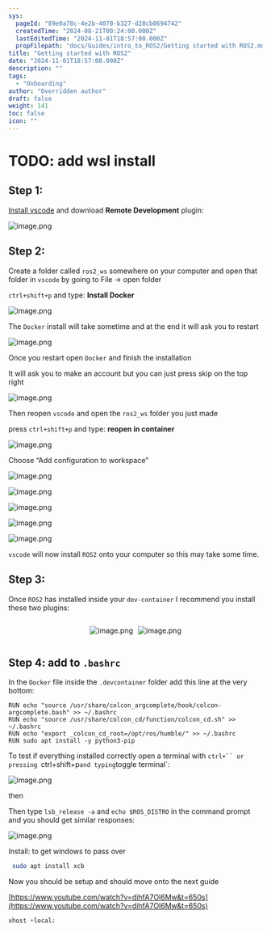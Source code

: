 ```yaml
---
sys:
  pageId: "89e0a78c-4e2b-4070-b327-d28cb0694742"
  createdTime: "2024-08-21T00:24:00.000Z"
  lastEditedTime: "2024-11-01T18:57:00.000Z"
  propFilepath: "docs/Guides/intro_to_ROS2/Getting started with ROS2.md"
title: "Getting started with ROS2"
date: "2024-11-01T18:57:00.000Z"
description: ""
tags:
  - "Onboarding"
author: "Overridden author"
draft: false
weight: 141
toc: false
icon: ""
---
```


# TODO: add wsl install

## Step 1:

[Install vscode](https://code.visualstudio.com/download) and download **Remote Development** plugin:

![image.png](https://prod-files-secure.s3.us-west-2.amazonaws.com/d518164a-d88e-44d1-a4ee-3adb3bd8bce0/efb52993-1881-4a40-b95e-6f020334f022/image.png?X-Amz-Algorithm=AWS4-HMAC-SHA256&X-Amz-Content-Sha256=UNSIGNED-PAYLOAD&X-Amz-Credential=ASIAZI2LB4667T5EU2FM%2F20250409%2Fus-west-2%2Fs3%2Faws4_request&X-Amz-Date=20250409T070907Z&X-Amz-Expires=3600&X-Amz-Security-Token=IQoJb3JpZ2luX2VjEA8aCXVzLXdlc3QtMiJHMEUCIQC%2FM%2BfhUAweoiViJed37%2BnCzhRn%2F%2BXn2ubHdNRufRRlIgIgQ4WRli9uw%2F9e58gCps72jHuXWdZlUjoxkWu00sqEZIUqiAQIiP%2F%2F%2F%2F%2F%2F%2F%2F%2F%2FARAAGgw2Mzc0MjMxODM4MDUiDM821xNwRj0Ukrq%2FEircAyu8S9cW8RDe8Cc9BeV5mMWRtm6aG0TK7JF6R6UucYeSaWcQhips2QMYAfyrr87M9C6QsC1tlsYUdBHVbcAHH2etbEEdtxdCW%2F%2BW1kyXP%2BdZ9WleBWZ94CrCQUTsLpgcaj5PhohUBvm9jdc%2B5kWh4tFxKe65U%2FDYY843lWJbUOWHxobekjunwgX4Msg%2Ftc1Lh%2BMw2LOqTkb1QKS5rd5uCjoGqqavcodactUabWIwjcqFeSgrrbRM%2BdLE9S7NttBgxXeYszIUVs0%2B64r1WVdgSKhqQnOaU1MWlUsTzzTNveXzicZwqFEqvnG5BuHedF0b8laRBXltt7T5qe%2B2Q655ZH55QE2f15p2Mb31UD%2B9zaAsM8j3Tc9PbaP93NpVbdR4lMbheoWWzGxYXUwVfnZmaOlEgm1Q%2BKDQDCb6t%2FfG2dQBwkJJ5uerRhXvct5X1gGqXUj1UqAC5rQk1r3ntRoNMFMh7iJOMnN5IHI8FbcvXVsxZhgiVWN7GmQZVqHfe0egU70XWc%2FN3Ql%2FT9ITtsARS6khA%2BF4nr8sP2cbLg8P4V0j8CAXGgmqwiSapO0JRG4xZdQ3HTZR07fsO5z4xF2pIDYB1nhyE3%2FO71pVyQETKUgu6RJBYR5YrFchLLngMOKy2L8GOqUBplZxG2H5KP6%2B9dfCoM6AJjCA2poxvn4oZUK71Ws1seoBZHfVoW0Vkjic91mKfWR4VUlzOjikHfDtAG8wiyvM8GnQxog5zFLapaEa%2BLZ%2FyjWqpQylGXGLjaXd%2Fp7ZHtV8jDeW1vXSZ%2FvdlB%2F2DQqTkKVCAB43XEcmCwn4Va9EaDYEe5bpN%2FNy0ciNErvYlFTVPeL0vAI44GZifoBmN4e83dChLA0U&X-Amz-Signature=faca403f7fa8190d8cc6c1a40bffacc9bf862d516d4da9775efcbcac6108b9ec&X-Amz-SignedHeaders=host&x-id=GetObject)

## Step 2:

Create a folder called `ros2_ws` somewhere on your computer and open that folder in `vscode` by going to File → open folder 

`ctrl+shift+p` and type: **Install Docker**

![image.png](https://prod-files-secure.s3.us-west-2.amazonaws.com/d518164a-d88e-44d1-a4ee-3adb3bd8bce0/2269dc0e-1cd5-47ff-bceb-c04ad9b2eab0/image.png?X-Amz-Algorithm=AWS4-HMAC-SHA256&X-Amz-Content-Sha256=UNSIGNED-PAYLOAD&X-Amz-Credential=ASIAZI2LB4667T5EU2FM%2F20250409%2Fus-west-2%2Fs3%2Faws4_request&X-Amz-Date=20250409T070907Z&X-Amz-Expires=3600&X-Amz-Security-Token=IQoJb3JpZ2luX2VjEA8aCXVzLXdlc3QtMiJHMEUCIQC%2FM%2BfhUAweoiViJed37%2BnCzhRn%2F%2BXn2ubHdNRufRRlIgIgQ4WRli9uw%2F9e58gCps72jHuXWdZlUjoxkWu00sqEZIUqiAQIiP%2F%2F%2F%2F%2F%2F%2F%2F%2F%2FARAAGgw2Mzc0MjMxODM4MDUiDM821xNwRj0Ukrq%2FEircAyu8S9cW8RDe8Cc9BeV5mMWRtm6aG0TK7JF6R6UucYeSaWcQhips2QMYAfyrr87M9C6QsC1tlsYUdBHVbcAHH2etbEEdtxdCW%2F%2BW1kyXP%2BdZ9WleBWZ94CrCQUTsLpgcaj5PhohUBvm9jdc%2B5kWh4tFxKe65U%2FDYY843lWJbUOWHxobekjunwgX4Msg%2Ftc1Lh%2BMw2LOqTkb1QKS5rd5uCjoGqqavcodactUabWIwjcqFeSgrrbRM%2BdLE9S7NttBgxXeYszIUVs0%2B64r1WVdgSKhqQnOaU1MWlUsTzzTNveXzicZwqFEqvnG5BuHedF0b8laRBXltt7T5qe%2B2Q655ZH55QE2f15p2Mb31UD%2B9zaAsM8j3Tc9PbaP93NpVbdR4lMbheoWWzGxYXUwVfnZmaOlEgm1Q%2BKDQDCb6t%2FfG2dQBwkJJ5uerRhXvct5X1gGqXUj1UqAC5rQk1r3ntRoNMFMh7iJOMnN5IHI8FbcvXVsxZhgiVWN7GmQZVqHfe0egU70XWc%2FN3Ql%2FT9ITtsARS6khA%2BF4nr8sP2cbLg8P4V0j8CAXGgmqwiSapO0JRG4xZdQ3HTZR07fsO5z4xF2pIDYB1nhyE3%2FO71pVyQETKUgu6RJBYR5YrFchLLngMOKy2L8GOqUBplZxG2H5KP6%2B9dfCoM6AJjCA2poxvn4oZUK71Ws1seoBZHfVoW0Vkjic91mKfWR4VUlzOjikHfDtAG8wiyvM8GnQxog5zFLapaEa%2BLZ%2FyjWqpQylGXGLjaXd%2Fp7ZHtV8jDeW1vXSZ%2FvdlB%2F2DQqTkKVCAB43XEcmCwn4Va9EaDYEe5bpN%2FNy0ciNErvYlFTVPeL0vAI44GZifoBmN4e83dChLA0U&X-Amz-Signature=b41efd13b60a7f4a2c49a3496543b713406dff5418e30b962d853141e161878c&X-Amz-SignedHeaders=host&x-id=GetObject)

The `Docker` install will take sometime and at the end it will ask you to restart

![image.png](https://prod-files-secure.s3.us-west-2.amazonaws.com/d518164a-d88e-44d1-a4ee-3adb3bd8bce0/ed233f78-be33-4b1f-b89c-9c346c0e961e/image.png?X-Amz-Algorithm=AWS4-HMAC-SHA256&X-Amz-Content-Sha256=UNSIGNED-PAYLOAD&X-Amz-Credential=ASIAZI2LB4667T5EU2FM%2F20250409%2Fus-west-2%2Fs3%2Faws4_request&X-Amz-Date=20250409T070907Z&X-Amz-Expires=3600&X-Amz-Security-Token=IQoJb3JpZ2luX2VjEA8aCXVzLXdlc3QtMiJHMEUCIQC%2FM%2BfhUAweoiViJed37%2BnCzhRn%2F%2BXn2ubHdNRufRRlIgIgQ4WRli9uw%2F9e58gCps72jHuXWdZlUjoxkWu00sqEZIUqiAQIiP%2F%2F%2F%2F%2F%2F%2F%2F%2F%2FARAAGgw2Mzc0MjMxODM4MDUiDM821xNwRj0Ukrq%2FEircAyu8S9cW8RDe8Cc9BeV5mMWRtm6aG0TK7JF6R6UucYeSaWcQhips2QMYAfyrr87M9C6QsC1tlsYUdBHVbcAHH2etbEEdtxdCW%2F%2BW1kyXP%2BdZ9WleBWZ94CrCQUTsLpgcaj5PhohUBvm9jdc%2B5kWh4tFxKe65U%2FDYY843lWJbUOWHxobekjunwgX4Msg%2Ftc1Lh%2BMw2LOqTkb1QKS5rd5uCjoGqqavcodactUabWIwjcqFeSgrrbRM%2BdLE9S7NttBgxXeYszIUVs0%2B64r1WVdgSKhqQnOaU1MWlUsTzzTNveXzicZwqFEqvnG5BuHedF0b8laRBXltt7T5qe%2B2Q655ZH55QE2f15p2Mb31UD%2B9zaAsM8j3Tc9PbaP93NpVbdR4lMbheoWWzGxYXUwVfnZmaOlEgm1Q%2BKDQDCb6t%2FfG2dQBwkJJ5uerRhXvct5X1gGqXUj1UqAC5rQk1r3ntRoNMFMh7iJOMnN5IHI8FbcvXVsxZhgiVWN7GmQZVqHfe0egU70XWc%2FN3Ql%2FT9ITtsARS6khA%2BF4nr8sP2cbLg8P4V0j8CAXGgmqwiSapO0JRG4xZdQ3HTZR07fsO5z4xF2pIDYB1nhyE3%2FO71pVyQETKUgu6RJBYR5YrFchLLngMOKy2L8GOqUBplZxG2H5KP6%2B9dfCoM6AJjCA2poxvn4oZUK71Ws1seoBZHfVoW0Vkjic91mKfWR4VUlzOjikHfDtAG8wiyvM8GnQxog5zFLapaEa%2BLZ%2FyjWqpQylGXGLjaXd%2Fp7ZHtV8jDeW1vXSZ%2FvdlB%2F2DQqTkKVCAB43XEcmCwn4Va9EaDYEe5bpN%2FNy0ciNErvYlFTVPeL0vAI44GZifoBmN4e83dChLA0U&X-Amz-Signature=bf6ba10d854b9c7abdbb971f2646c7337be52718723a9533e12b7c0df57f1817&X-Amz-SignedHeaders=host&x-id=GetObject)

Once you restart open `Docker` and finish the installation

It will ask you to make an account but you can just press skip on the top right

![image.png](https://prod-files-secure.s3.us-west-2.amazonaws.com/d518164a-d88e-44d1-a4ee-3adb3bd8bce0/21010ad9-1659-4fd9-9f59-9932a09b2a3d/image.png?X-Amz-Algorithm=AWS4-HMAC-SHA256&X-Amz-Content-Sha256=UNSIGNED-PAYLOAD&X-Amz-Credential=ASIAZI2LB4667T5EU2FM%2F20250409%2Fus-west-2%2Fs3%2Faws4_request&X-Amz-Date=20250409T070907Z&X-Amz-Expires=3600&X-Amz-Security-Token=IQoJb3JpZ2luX2VjEA8aCXVzLXdlc3QtMiJHMEUCIQC%2FM%2BfhUAweoiViJed37%2BnCzhRn%2F%2BXn2ubHdNRufRRlIgIgQ4WRli9uw%2F9e58gCps72jHuXWdZlUjoxkWu00sqEZIUqiAQIiP%2F%2F%2F%2F%2F%2F%2F%2F%2F%2FARAAGgw2Mzc0MjMxODM4MDUiDM821xNwRj0Ukrq%2FEircAyu8S9cW8RDe8Cc9BeV5mMWRtm6aG0TK7JF6R6UucYeSaWcQhips2QMYAfyrr87M9C6QsC1tlsYUdBHVbcAHH2etbEEdtxdCW%2F%2BW1kyXP%2BdZ9WleBWZ94CrCQUTsLpgcaj5PhohUBvm9jdc%2B5kWh4tFxKe65U%2FDYY843lWJbUOWHxobekjunwgX4Msg%2Ftc1Lh%2BMw2LOqTkb1QKS5rd5uCjoGqqavcodactUabWIwjcqFeSgrrbRM%2BdLE9S7NttBgxXeYszIUVs0%2B64r1WVdgSKhqQnOaU1MWlUsTzzTNveXzicZwqFEqvnG5BuHedF0b8laRBXltt7T5qe%2B2Q655ZH55QE2f15p2Mb31UD%2B9zaAsM8j3Tc9PbaP93NpVbdR4lMbheoWWzGxYXUwVfnZmaOlEgm1Q%2BKDQDCb6t%2FfG2dQBwkJJ5uerRhXvct5X1gGqXUj1UqAC5rQk1r3ntRoNMFMh7iJOMnN5IHI8FbcvXVsxZhgiVWN7GmQZVqHfe0egU70XWc%2FN3Ql%2FT9ITtsARS6khA%2BF4nr8sP2cbLg8P4V0j8CAXGgmqwiSapO0JRG4xZdQ3HTZR07fsO5z4xF2pIDYB1nhyE3%2FO71pVyQETKUgu6RJBYR5YrFchLLngMOKy2L8GOqUBplZxG2H5KP6%2B9dfCoM6AJjCA2poxvn4oZUK71Ws1seoBZHfVoW0Vkjic91mKfWR4VUlzOjikHfDtAG8wiyvM8GnQxog5zFLapaEa%2BLZ%2FyjWqpQylGXGLjaXd%2Fp7ZHtV8jDeW1vXSZ%2FvdlB%2F2DQqTkKVCAB43XEcmCwn4Va9EaDYEe5bpN%2FNy0ciNErvYlFTVPeL0vAI44GZifoBmN4e83dChLA0U&X-Amz-Signature=61b825b9a33958ab703d41d12b9c850512b6106dee139acd149eb209c552e3af&X-Amz-SignedHeaders=host&x-id=GetObject)

Then reopen `vscode` and open the `ros2_ws` folder you just made

press `ctrl+shift+p` and type: **reopen in container**

![image.png](https://prod-files-secure.s3.us-west-2.amazonaws.com/d518164a-d88e-44d1-a4ee-3adb3bd8bce0/4e93b8c2-41ad-488c-8095-c74205196118/image.png?X-Amz-Algorithm=AWS4-HMAC-SHA256&X-Amz-Content-Sha256=UNSIGNED-PAYLOAD&X-Amz-Credential=ASIAZI2LB4667T5EU2FM%2F20250409%2Fus-west-2%2Fs3%2Faws4_request&X-Amz-Date=20250409T070907Z&X-Amz-Expires=3600&X-Amz-Security-Token=IQoJb3JpZ2luX2VjEA8aCXVzLXdlc3QtMiJHMEUCIQC%2FM%2BfhUAweoiViJed37%2BnCzhRn%2F%2BXn2ubHdNRufRRlIgIgQ4WRli9uw%2F9e58gCps72jHuXWdZlUjoxkWu00sqEZIUqiAQIiP%2F%2F%2F%2F%2F%2F%2F%2F%2F%2FARAAGgw2Mzc0MjMxODM4MDUiDM821xNwRj0Ukrq%2FEircAyu8S9cW8RDe8Cc9BeV5mMWRtm6aG0TK7JF6R6UucYeSaWcQhips2QMYAfyrr87M9C6QsC1tlsYUdBHVbcAHH2etbEEdtxdCW%2F%2BW1kyXP%2BdZ9WleBWZ94CrCQUTsLpgcaj5PhohUBvm9jdc%2B5kWh4tFxKe65U%2FDYY843lWJbUOWHxobekjunwgX4Msg%2Ftc1Lh%2BMw2LOqTkb1QKS5rd5uCjoGqqavcodactUabWIwjcqFeSgrrbRM%2BdLE9S7NttBgxXeYszIUVs0%2B64r1WVdgSKhqQnOaU1MWlUsTzzTNveXzicZwqFEqvnG5BuHedF0b8laRBXltt7T5qe%2B2Q655ZH55QE2f15p2Mb31UD%2B9zaAsM8j3Tc9PbaP93NpVbdR4lMbheoWWzGxYXUwVfnZmaOlEgm1Q%2BKDQDCb6t%2FfG2dQBwkJJ5uerRhXvct5X1gGqXUj1UqAC5rQk1r3ntRoNMFMh7iJOMnN5IHI8FbcvXVsxZhgiVWN7GmQZVqHfe0egU70XWc%2FN3Ql%2FT9ITtsARS6khA%2BF4nr8sP2cbLg8P4V0j8CAXGgmqwiSapO0JRG4xZdQ3HTZR07fsO5z4xF2pIDYB1nhyE3%2FO71pVyQETKUgu6RJBYR5YrFchLLngMOKy2L8GOqUBplZxG2H5KP6%2B9dfCoM6AJjCA2poxvn4oZUK71Ws1seoBZHfVoW0Vkjic91mKfWR4VUlzOjikHfDtAG8wiyvM8GnQxog5zFLapaEa%2BLZ%2FyjWqpQylGXGLjaXd%2Fp7ZHtV8jDeW1vXSZ%2FvdlB%2F2DQqTkKVCAB43XEcmCwn4Va9EaDYEe5bpN%2FNy0ciNErvYlFTVPeL0vAI44GZifoBmN4e83dChLA0U&X-Amz-Signature=e1c73cbbe800b7f24047a3f639195069a6e6a3321c86cc88245252f6deedc735&X-Amz-SignedHeaders=host&x-id=GetObject)

Choose “Add configuration to workspace”

![image.png](https://prod-files-secure.s3.us-west-2.amazonaws.com/d518164a-d88e-44d1-a4ee-3adb3bd8bce0/9560b282-5060-4989-ba37-97e7b2c22476/image.png?X-Amz-Algorithm=AWS4-HMAC-SHA256&X-Amz-Content-Sha256=UNSIGNED-PAYLOAD&X-Amz-Credential=ASIAZI2LB4667T5EU2FM%2F20250409%2Fus-west-2%2Fs3%2Faws4_request&X-Amz-Date=20250409T070907Z&X-Amz-Expires=3600&X-Amz-Security-Token=IQoJb3JpZ2luX2VjEA8aCXVzLXdlc3QtMiJHMEUCIQC%2FM%2BfhUAweoiViJed37%2BnCzhRn%2F%2BXn2ubHdNRufRRlIgIgQ4WRli9uw%2F9e58gCps72jHuXWdZlUjoxkWu00sqEZIUqiAQIiP%2F%2F%2F%2F%2F%2F%2F%2F%2F%2FARAAGgw2Mzc0MjMxODM4MDUiDM821xNwRj0Ukrq%2FEircAyu8S9cW8RDe8Cc9BeV5mMWRtm6aG0TK7JF6R6UucYeSaWcQhips2QMYAfyrr87M9C6QsC1tlsYUdBHVbcAHH2etbEEdtxdCW%2F%2BW1kyXP%2BdZ9WleBWZ94CrCQUTsLpgcaj5PhohUBvm9jdc%2B5kWh4tFxKe65U%2FDYY843lWJbUOWHxobekjunwgX4Msg%2Ftc1Lh%2BMw2LOqTkb1QKS5rd5uCjoGqqavcodactUabWIwjcqFeSgrrbRM%2BdLE9S7NttBgxXeYszIUVs0%2B64r1WVdgSKhqQnOaU1MWlUsTzzTNveXzicZwqFEqvnG5BuHedF0b8laRBXltt7T5qe%2B2Q655ZH55QE2f15p2Mb31UD%2B9zaAsM8j3Tc9PbaP93NpVbdR4lMbheoWWzGxYXUwVfnZmaOlEgm1Q%2BKDQDCb6t%2FfG2dQBwkJJ5uerRhXvct5X1gGqXUj1UqAC5rQk1r3ntRoNMFMh7iJOMnN5IHI8FbcvXVsxZhgiVWN7GmQZVqHfe0egU70XWc%2FN3Ql%2FT9ITtsARS6khA%2BF4nr8sP2cbLg8P4V0j8CAXGgmqwiSapO0JRG4xZdQ3HTZR07fsO5z4xF2pIDYB1nhyE3%2FO71pVyQETKUgu6RJBYR5YrFchLLngMOKy2L8GOqUBplZxG2H5KP6%2B9dfCoM6AJjCA2poxvn4oZUK71Ws1seoBZHfVoW0Vkjic91mKfWR4VUlzOjikHfDtAG8wiyvM8GnQxog5zFLapaEa%2BLZ%2FyjWqpQylGXGLjaXd%2Fp7ZHtV8jDeW1vXSZ%2FvdlB%2F2DQqTkKVCAB43XEcmCwn4Va9EaDYEe5bpN%2FNy0ciNErvYlFTVPeL0vAI44GZifoBmN4e83dChLA0U&X-Amz-Signature=18d9e95687dab742e07f0e195b23633c3098db7e7915578947879d49a3340275&X-Amz-SignedHeaders=host&x-id=GetObject)

![image.png](https://prod-files-secure.s3.us-west-2.amazonaws.com/d518164a-d88e-44d1-a4ee-3adb3bd8bce0/2ee63f81-886b-48e8-a553-dc6e5eac99e4/image.png?X-Amz-Algorithm=AWS4-HMAC-SHA256&X-Amz-Content-Sha256=UNSIGNED-PAYLOAD&X-Amz-Credential=ASIAZI2LB4667T5EU2FM%2F20250409%2Fus-west-2%2Fs3%2Faws4_request&X-Amz-Date=20250409T070907Z&X-Amz-Expires=3600&X-Amz-Security-Token=IQoJb3JpZ2luX2VjEA8aCXVzLXdlc3QtMiJHMEUCIQC%2FM%2BfhUAweoiViJed37%2BnCzhRn%2F%2BXn2ubHdNRufRRlIgIgQ4WRli9uw%2F9e58gCps72jHuXWdZlUjoxkWu00sqEZIUqiAQIiP%2F%2F%2F%2F%2F%2F%2F%2F%2F%2FARAAGgw2Mzc0MjMxODM4MDUiDM821xNwRj0Ukrq%2FEircAyu8S9cW8RDe8Cc9BeV5mMWRtm6aG0TK7JF6R6UucYeSaWcQhips2QMYAfyrr87M9C6QsC1tlsYUdBHVbcAHH2etbEEdtxdCW%2F%2BW1kyXP%2BdZ9WleBWZ94CrCQUTsLpgcaj5PhohUBvm9jdc%2B5kWh4tFxKe65U%2FDYY843lWJbUOWHxobekjunwgX4Msg%2Ftc1Lh%2BMw2LOqTkb1QKS5rd5uCjoGqqavcodactUabWIwjcqFeSgrrbRM%2BdLE9S7NttBgxXeYszIUVs0%2B64r1WVdgSKhqQnOaU1MWlUsTzzTNveXzicZwqFEqvnG5BuHedF0b8laRBXltt7T5qe%2B2Q655ZH55QE2f15p2Mb31UD%2B9zaAsM8j3Tc9PbaP93NpVbdR4lMbheoWWzGxYXUwVfnZmaOlEgm1Q%2BKDQDCb6t%2FfG2dQBwkJJ5uerRhXvct5X1gGqXUj1UqAC5rQk1r3ntRoNMFMh7iJOMnN5IHI8FbcvXVsxZhgiVWN7GmQZVqHfe0egU70XWc%2FN3Ql%2FT9ITtsARS6khA%2BF4nr8sP2cbLg8P4V0j8CAXGgmqwiSapO0JRG4xZdQ3HTZR07fsO5z4xF2pIDYB1nhyE3%2FO71pVyQETKUgu6RJBYR5YrFchLLngMOKy2L8GOqUBplZxG2H5KP6%2B9dfCoM6AJjCA2poxvn4oZUK71Ws1seoBZHfVoW0Vkjic91mKfWR4VUlzOjikHfDtAG8wiyvM8GnQxog5zFLapaEa%2BLZ%2FyjWqpQylGXGLjaXd%2Fp7ZHtV8jDeW1vXSZ%2FvdlB%2F2DQqTkKVCAB43XEcmCwn4Va9EaDYEe5bpN%2FNy0ciNErvYlFTVPeL0vAI44GZifoBmN4e83dChLA0U&X-Amz-Signature=7781a5a82d2c58846d8974a1052130f71a2b3fe6ac1480352ce8621a12fc788d&X-Amz-SignedHeaders=host&x-id=GetObject)

![image.png](https://prod-files-secure.s3.us-west-2.amazonaws.com/d518164a-d88e-44d1-a4ee-3adb3bd8bce0/ae1580b2-b048-407e-aed9-b584224a7a04/image.png?X-Amz-Algorithm=AWS4-HMAC-SHA256&X-Amz-Content-Sha256=UNSIGNED-PAYLOAD&X-Amz-Credential=ASIAZI2LB4667T5EU2FM%2F20250409%2Fus-west-2%2Fs3%2Faws4_request&X-Amz-Date=20250409T070907Z&X-Amz-Expires=3600&X-Amz-Security-Token=IQoJb3JpZ2luX2VjEA8aCXVzLXdlc3QtMiJHMEUCIQC%2FM%2BfhUAweoiViJed37%2BnCzhRn%2F%2BXn2ubHdNRufRRlIgIgQ4WRli9uw%2F9e58gCps72jHuXWdZlUjoxkWu00sqEZIUqiAQIiP%2F%2F%2F%2F%2F%2F%2F%2F%2F%2FARAAGgw2Mzc0MjMxODM4MDUiDM821xNwRj0Ukrq%2FEircAyu8S9cW8RDe8Cc9BeV5mMWRtm6aG0TK7JF6R6UucYeSaWcQhips2QMYAfyrr87M9C6QsC1tlsYUdBHVbcAHH2etbEEdtxdCW%2F%2BW1kyXP%2BdZ9WleBWZ94CrCQUTsLpgcaj5PhohUBvm9jdc%2B5kWh4tFxKe65U%2FDYY843lWJbUOWHxobekjunwgX4Msg%2Ftc1Lh%2BMw2LOqTkb1QKS5rd5uCjoGqqavcodactUabWIwjcqFeSgrrbRM%2BdLE9S7NttBgxXeYszIUVs0%2B64r1WVdgSKhqQnOaU1MWlUsTzzTNveXzicZwqFEqvnG5BuHedF0b8laRBXltt7T5qe%2B2Q655ZH55QE2f15p2Mb31UD%2B9zaAsM8j3Tc9PbaP93NpVbdR4lMbheoWWzGxYXUwVfnZmaOlEgm1Q%2BKDQDCb6t%2FfG2dQBwkJJ5uerRhXvct5X1gGqXUj1UqAC5rQk1r3ntRoNMFMh7iJOMnN5IHI8FbcvXVsxZhgiVWN7GmQZVqHfe0egU70XWc%2FN3Ql%2FT9ITtsARS6khA%2BF4nr8sP2cbLg8P4V0j8CAXGgmqwiSapO0JRG4xZdQ3HTZR07fsO5z4xF2pIDYB1nhyE3%2FO71pVyQETKUgu6RJBYR5YrFchLLngMOKy2L8GOqUBplZxG2H5KP6%2B9dfCoM6AJjCA2poxvn4oZUK71Ws1seoBZHfVoW0Vkjic91mKfWR4VUlzOjikHfDtAG8wiyvM8GnQxog5zFLapaEa%2BLZ%2FyjWqpQylGXGLjaXd%2Fp7ZHtV8jDeW1vXSZ%2FvdlB%2F2DQqTkKVCAB43XEcmCwn4Va9EaDYEe5bpN%2FNy0ciNErvYlFTVPeL0vAI44GZifoBmN4e83dChLA0U&X-Amz-Signature=2a9413e4d228d2fbfb893312298fc7420de79627c58143ca877bc69aa96cad2b&X-Amz-SignedHeaders=host&x-id=GetObject)

![image.png](https://prod-files-secure.s3.us-west-2.amazonaws.com/d518164a-d88e-44d1-a4ee-3adb3bd8bce0/53255b28-f75e-430f-b9e3-c0ac8577e42b/image.png?X-Amz-Algorithm=AWS4-HMAC-SHA256&X-Amz-Content-Sha256=UNSIGNED-PAYLOAD&X-Amz-Credential=ASIAZI2LB4667T5EU2FM%2F20250409%2Fus-west-2%2Fs3%2Faws4_request&X-Amz-Date=20250409T070907Z&X-Amz-Expires=3600&X-Amz-Security-Token=IQoJb3JpZ2luX2VjEA8aCXVzLXdlc3QtMiJHMEUCIQC%2FM%2BfhUAweoiViJed37%2BnCzhRn%2F%2BXn2ubHdNRufRRlIgIgQ4WRli9uw%2F9e58gCps72jHuXWdZlUjoxkWu00sqEZIUqiAQIiP%2F%2F%2F%2F%2F%2F%2F%2F%2F%2FARAAGgw2Mzc0MjMxODM4MDUiDM821xNwRj0Ukrq%2FEircAyu8S9cW8RDe8Cc9BeV5mMWRtm6aG0TK7JF6R6UucYeSaWcQhips2QMYAfyrr87M9C6QsC1tlsYUdBHVbcAHH2etbEEdtxdCW%2F%2BW1kyXP%2BdZ9WleBWZ94CrCQUTsLpgcaj5PhohUBvm9jdc%2B5kWh4tFxKe65U%2FDYY843lWJbUOWHxobekjunwgX4Msg%2Ftc1Lh%2BMw2LOqTkb1QKS5rd5uCjoGqqavcodactUabWIwjcqFeSgrrbRM%2BdLE9S7NttBgxXeYszIUVs0%2B64r1WVdgSKhqQnOaU1MWlUsTzzTNveXzicZwqFEqvnG5BuHedF0b8laRBXltt7T5qe%2B2Q655ZH55QE2f15p2Mb31UD%2B9zaAsM8j3Tc9PbaP93NpVbdR4lMbheoWWzGxYXUwVfnZmaOlEgm1Q%2BKDQDCb6t%2FfG2dQBwkJJ5uerRhXvct5X1gGqXUj1UqAC5rQk1r3ntRoNMFMh7iJOMnN5IHI8FbcvXVsxZhgiVWN7GmQZVqHfe0egU70XWc%2FN3Ql%2FT9ITtsARS6khA%2BF4nr8sP2cbLg8P4V0j8CAXGgmqwiSapO0JRG4xZdQ3HTZR07fsO5z4xF2pIDYB1nhyE3%2FO71pVyQETKUgu6RJBYR5YrFchLLngMOKy2L8GOqUBplZxG2H5KP6%2B9dfCoM6AJjCA2poxvn4oZUK71Ws1seoBZHfVoW0Vkjic91mKfWR4VUlzOjikHfDtAG8wiyvM8GnQxog5zFLapaEa%2BLZ%2FyjWqpQylGXGLjaXd%2Fp7ZHtV8jDeW1vXSZ%2FvdlB%2F2DQqTkKVCAB43XEcmCwn4Va9EaDYEe5bpN%2FNy0ciNErvYlFTVPeL0vAI44GZifoBmN4e83dChLA0U&X-Amz-Signature=a2d3fdb869ebfbe4755e7a91749fa41ab26ed776a08fd918c014eb7e5320194b&X-Amz-SignedHeaders=host&x-id=GetObject)

![image.png](https://prod-files-secure.s3.us-west-2.amazonaws.com/d518164a-d88e-44d1-a4ee-3adb3bd8bce0/7c562767-5af9-4ffb-97d1-327bcdf4ee00/image.png?X-Amz-Algorithm=AWS4-HMAC-SHA256&X-Amz-Content-Sha256=UNSIGNED-PAYLOAD&X-Amz-Credential=ASIAZI2LB4667T5EU2FM%2F20250409%2Fus-west-2%2Fs3%2Faws4_request&X-Amz-Date=20250409T070907Z&X-Amz-Expires=3600&X-Amz-Security-Token=IQoJb3JpZ2luX2VjEA8aCXVzLXdlc3QtMiJHMEUCIQC%2FM%2BfhUAweoiViJed37%2BnCzhRn%2F%2BXn2ubHdNRufRRlIgIgQ4WRli9uw%2F9e58gCps72jHuXWdZlUjoxkWu00sqEZIUqiAQIiP%2F%2F%2F%2F%2F%2F%2F%2F%2F%2FARAAGgw2Mzc0MjMxODM4MDUiDM821xNwRj0Ukrq%2FEircAyu8S9cW8RDe8Cc9BeV5mMWRtm6aG0TK7JF6R6UucYeSaWcQhips2QMYAfyrr87M9C6QsC1tlsYUdBHVbcAHH2etbEEdtxdCW%2F%2BW1kyXP%2BdZ9WleBWZ94CrCQUTsLpgcaj5PhohUBvm9jdc%2B5kWh4tFxKe65U%2FDYY843lWJbUOWHxobekjunwgX4Msg%2Ftc1Lh%2BMw2LOqTkb1QKS5rd5uCjoGqqavcodactUabWIwjcqFeSgrrbRM%2BdLE9S7NttBgxXeYszIUVs0%2B64r1WVdgSKhqQnOaU1MWlUsTzzTNveXzicZwqFEqvnG5BuHedF0b8laRBXltt7T5qe%2B2Q655ZH55QE2f15p2Mb31UD%2B9zaAsM8j3Tc9PbaP93NpVbdR4lMbheoWWzGxYXUwVfnZmaOlEgm1Q%2BKDQDCb6t%2FfG2dQBwkJJ5uerRhXvct5X1gGqXUj1UqAC5rQk1r3ntRoNMFMh7iJOMnN5IHI8FbcvXVsxZhgiVWN7GmQZVqHfe0egU70XWc%2FN3Ql%2FT9ITtsARS6khA%2BF4nr8sP2cbLg8P4V0j8CAXGgmqwiSapO0JRG4xZdQ3HTZR07fsO5z4xF2pIDYB1nhyE3%2FO71pVyQETKUgu6RJBYR5YrFchLLngMOKy2L8GOqUBplZxG2H5KP6%2B9dfCoM6AJjCA2poxvn4oZUK71Ws1seoBZHfVoW0Vkjic91mKfWR4VUlzOjikHfDtAG8wiyvM8GnQxog5zFLapaEa%2BLZ%2FyjWqpQylGXGLjaXd%2Fp7ZHtV8jDeW1vXSZ%2FvdlB%2F2DQqTkKVCAB43XEcmCwn4Va9EaDYEe5bpN%2FNy0ciNErvYlFTVPeL0vAI44GZifoBmN4e83dChLA0U&X-Amz-Signature=274d399a38d7721f9ec663ca5d746b4daf6ff934b11ec4f5010d59ea72abe97d&X-Amz-SignedHeaders=host&x-id=GetObject)

`vscode` will now install `ROS2` onto your computer so this may take some time.

## Step 3:

Once `ROS2` has installed inside your `dev-container` I recommend you install these two plugins:

<div style="display: flex;flex-direction: row; column-gap:10px; max-width: 630px;justify-content: center;">
<div>

![image.png](https://prod-files-secure.s3.us-west-2.amazonaws.com/d518164a-d88e-44d1-a4ee-3adb3bd8bce0/3fc3d550-5a54-4ba1-ba6b-faa01cdb7369/image.png?X-Amz-Algorithm=AWS4-HMAC-SHA256&X-Amz-Content-Sha256=UNSIGNED-PAYLOAD&X-Amz-Credential=ASIAZI2LB4666HJO4YLW%2F20250409%2Fus-west-2%2Fs3%2Faws4_request&X-Amz-Date=20250409T070908Z&X-Amz-Expires=3600&X-Amz-Security-Token=IQoJb3JpZ2luX2VjEA8aCXVzLXdlc3QtMiJIMEYCIQDFm47gdEDJmaIs8cDP9qo%2B3%2BbYQYgSAwG%2FyCV35psvqwIhAKleXYtLu6bY1nH%2BG%2FYz%2B5n%2FT2AzckQAbM5mD%2BsFS8RdKogECIj%2F%2F%2F%2F%2F%2F%2F%2F%2F%2FwEQABoMNjM3NDIzMTgzODA1IgxQ0Acl6uz2W%2FTabIsq3APThNzqsv5aTK0EaWNRMI3mVhAzd7TX5NbhMO9kPRvEwxPryT9HV28LZn%2BEwz1JHo4LOv9Q26%2BCTshFH%2FVW%2Fp2Eg%2FCZkuzgzSWreXcNndilbgQjFOayxzkdDg6mvkvRE3PtVbMK2Mhdz7u3f7dug6zxdjfRf0%2FQWox8fOoU2z97qR%2FGFb6r5Lv6mfJBuWpFkH5mIbD0n8laLl2kIetDfPTVn9NOKl2uaseSyXnSAnB5knee58FHsU6wMUvKSar5CztmtoaQxak4Pc8NwMyuUPyVIQt8s9sJeWtLzqyO0qLzLq272ld%2F285EHvoeidLRiChO4YkcTnn%2FWTeuZ0aB9Gl%2BTxj3dplQlSmRuIycDaz%2FnhDFT3TX0YxDWokhPIl%2Fed%2BuVpvhVPuRgFYzqWdd5Aub4QwjHCI9s5wyidERmBsYipCKZKB5SH8K1mnkpB5Imc6KsB6r9F%2F%2FKRgEhdUaTgVh0cmElWH9Gb%2F6DZOdh2TOG0hYEQhnroE7daFbK3GD1GLnprli6%2B3uQSo7ojqHLa3TcSfjdR0LpCHtJoKNyRHnL%2FwXpLLi843lDShQV2bs%2BRDeYgWOrB3InHhD4K9tuYANGEtWKHhuL7EmU0Hs5eDG0klUNZux4hr%2FRtg9GDDDsti%2FBjqkASyQU4AIzywcqJn%2BeLrsJkRr954tWsm%2BDWXU0VVEA62wQXR2UB50VfOKpC%2FRynTq6kSsQOL9Gt0yATnh25%2B9KOFMOkeV5eR2XRk8j8SoYjsqTY2ZzESV7jqKTS2DVbfkcl26pMxxY2QXtGFoNnEzLvD%2B8SrgiE1saa79%2BNGuhz4wzOKPbLsXpn66gSukVrK26Hv0Wxr13YHl5IAorrpRmelQTPuh&X-Amz-Signature=d3c89e01122a05061070f4789b2e586a26bf1b34891a4f2a3ea31730b5f88cc5&X-Amz-SignedHeaders=host&x-id=GetObject)

</div>
<div>

![image.png](https://prod-files-secure.s3.us-west-2.amazonaws.com/d518164a-d88e-44d1-a4ee-3adb3bd8bce0/d994cc66-13c2-4093-a5a3-f84cf4601a82/image.png?X-Amz-Algorithm=AWS4-HMAC-SHA256&X-Amz-Content-Sha256=UNSIGNED-PAYLOAD&X-Amz-Credential=ASIAZI2LB466TQIDFYGP%2F20250409%2Fus-west-2%2Fs3%2Faws4_request&X-Amz-Date=20250409T070909Z&X-Amz-Expires=3600&X-Amz-Security-Token=IQoJb3JpZ2luX2VjEA8aCXVzLXdlc3QtMiJHMEUCIQCGT0VGFvFvLAmbZ2f6FxuBKUQ%2BP72sQODDDYGfv4oJNgIgFv1qBfd9FTBJJn16Nd%2FYhOP9caTdGEkLwIVx0XQASywqiAQIiP%2F%2F%2F%2F%2F%2F%2F%2F%2F%2FARAAGgw2Mzc0MjMxODM4MDUiDAs%2FEWJGy6SvYDViYyrcA2%2BixpMRaYxtw%2FZH9ZopiKWt28O6Tgdgo8EStlueAHD%2FT5PVfMVY0M0JbuZ7jVXlze8Qz%2FHfXWkqKoDBERgyPL3Rn3EIeYwYBmyTSEz60soXrnzDeuSzgbiiKUEBQiNEpt6lgCdtIPrYnebq2VERz4zcyUTKGuFdTelMFFOoComYMtmsndwV1bDHnbhrwbBudqFE5HLeDqC8GFy76wqSpbbLyt6uuVoTL8A9YAIqE0sF830Q3bTAm20z0YFZFpyduUzgmGALAHJ7gz9IEDou%2FAa5yaJaNTVnx2l3K2gHa8h8HkMB8LOLIOdrf16X9C67jf%2BPSBqiqIT9kEV3TSwidW1xx0P9jZIAlqDVqv7KkceUc09NZ%2F%2BAs9RT1BqO93qfoA6DskiI6vZXVfKXjdkRUMnODG95%2FNxUz5M4XqdBzzfmM%2BW7H0yQ%2F1Muvts0st5d6FgMpbp5xk76e0dWDcEVZKBTpXgJN8QHwWD%2BR1%2FfTxK6ien6ky2Ref4KHcPVi5%2F0rIQVXUn%2BW0Nb4W%2FYg3H3zjw19WKdKVViLQLSVSqF%2BJKtiDDVbryUBsvwT5siTnSfneiiLALZMlFITObiY5EC%2FqYsQjpBcqp%2FFizgae0snYNvX%2FVXAx6rNCYKD8BLMO6y2L8GOqUB3DsEfmHrhHjGWqmjktO0nNYu%2B9KWJdttbyfRlorVA9tBH7e8h3H6Z8i44bGz%2FZ%2BBOJNPWOPUC6WuKxKo5%2F3lmA6UnMwaAywQthTPN%2FJhZV3tyj%2FnFLHwmN5z8ZjIORwzzhGXlNOLlfdw8A30Mv1xQpkiofdaGJLgD%2BjEZZZJH218wDtRZDf%2B6LX4TR7U1dTDLDrdqDAQThyQlk%2FnZSs%2Bkbc%2BhQKW&X-Amz-Signature=0c5fe6203e6843895b9160ded9642ac84dffa1a8c7b824b298f766596ff8d357&X-Amz-SignedHeaders=host&x-id=GetObject)

</div>
</div>

## Step 4: add to `.bashrc`

In the `Docker` file inside the `.devcontainer` folder add this line at the very bottom: 

```docker
RUN echo "source /usr/share/colcon_argcomplete/hook/colcon-argcomplete.bash" >> ~/.bashrc
RUN echo "source /usr/share/colcon_cd/function/colcon_cd.sh" >> ~/.bashrc
RUN echo "export _colcon_cd_root=/opt/ros/humble/" >> ~/.bashrc
RUN sudo apt install -y python3-pip 
```

To test if everything installed correctly open a terminal with `ctrl+`` or pressing `ctrl+shift+p` and typing `toggle terminal`:

![image.png](https://prod-files-secure.s3.us-west-2.amazonaws.com/d518164a-d88e-44d1-a4ee-3adb3bd8bce0/6a4943d8-b04e-4c02-9a58-775f3384d1a5/image.png?X-Amz-Algorithm=AWS4-HMAC-SHA256&X-Amz-Content-Sha256=UNSIGNED-PAYLOAD&X-Amz-Credential=ASIAZI2LB4667T5EU2FM%2F20250409%2Fus-west-2%2Fs3%2Faws4_request&X-Amz-Date=20250409T070907Z&X-Amz-Expires=3600&X-Amz-Security-Token=IQoJb3JpZ2luX2VjEA8aCXVzLXdlc3QtMiJHMEUCIQC%2FM%2BfhUAweoiViJed37%2BnCzhRn%2F%2BXn2ubHdNRufRRlIgIgQ4WRli9uw%2F9e58gCps72jHuXWdZlUjoxkWu00sqEZIUqiAQIiP%2F%2F%2F%2F%2F%2F%2F%2F%2F%2FARAAGgw2Mzc0MjMxODM4MDUiDM821xNwRj0Ukrq%2FEircAyu8S9cW8RDe8Cc9BeV5mMWRtm6aG0TK7JF6R6UucYeSaWcQhips2QMYAfyrr87M9C6QsC1tlsYUdBHVbcAHH2etbEEdtxdCW%2F%2BW1kyXP%2BdZ9WleBWZ94CrCQUTsLpgcaj5PhohUBvm9jdc%2B5kWh4tFxKe65U%2FDYY843lWJbUOWHxobekjunwgX4Msg%2Ftc1Lh%2BMw2LOqTkb1QKS5rd5uCjoGqqavcodactUabWIwjcqFeSgrrbRM%2BdLE9S7NttBgxXeYszIUVs0%2B64r1WVdgSKhqQnOaU1MWlUsTzzTNveXzicZwqFEqvnG5BuHedF0b8laRBXltt7T5qe%2B2Q655ZH55QE2f15p2Mb31UD%2B9zaAsM8j3Tc9PbaP93NpVbdR4lMbheoWWzGxYXUwVfnZmaOlEgm1Q%2BKDQDCb6t%2FfG2dQBwkJJ5uerRhXvct5X1gGqXUj1UqAC5rQk1r3ntRoNMFMh7iJOMnN5IHI8FbcvXVsxZhgiVWN7GmQZVqHfe0egU70XWc%2FN3Ql%2FT9ITtsARS6khA%2BF4nr8sP2cbLg8P4V0j8CAXGgmqwiSapO0JRG4xZdQ3HTZR07fsO5z4xF2pIDYB1nhyE3%2FO71pVyQETKUgu6RJBYR5YrFchLLngMOKy2L8GOqUBplZxG2H5KP6%2B9dfCoM6AJjCA2poxvn4oZUK71Ws1seoBZHfVoW0Vkjic91mKfWR4VUlzOjikHfDtAG8wiyvM8GnQxog5zFLapaEa%2BLZ%2FyjWqpQylGXGLjaXd%2Fp7ZHtV8jDeW1vXSZ%2FvdlB%2F2DQqTkKVCAB43XEcmCwn4Va9EaDYEe5bpN%2FNy0ciNErvYlFTVPeL0vAI44GZifoBmN4e83dChLA0U&X-Amz-Signature=d65d60520852d8314a45ba5dfca17fdcb4f07f14891d167960660b98f9dc179d&X-Amz-SignedHeaders=host&x-id=GetObject)

then 

Then type `lsb_release -a` and `echo $ROS_DISTRO` in the command prompt and you should get similar responses:

![image.png](https://prod-files-secure.s3.us-west-2.amazonaws.com/d518164a-d88e-44d1-a4ee-3adb3bd8bce0/3e635dec-a805-4e85-8b9e-d000e5b71a4e/image.png?X-Amz-Algorithm=AWS4-HMAC-SHA256&X-Amz-Content-Sha256=UNSIGNED-PAYLOAD&X-Amz-Credential=ASIAZI2LB4667T5EU2FM%2F20250409%2Fus-west-2%2Fs3%2Faws4_request&X-Amz-Date=20250409T070907Z&X-Amz-Expires=3600&X-Amz-Security-Token=IQoJb3JpZ2luX2VjEA8aCXVzLXdlc3QtMiJHMEUCIQC%2FM%2BfhUAweoiViJed37%2BnCzhRn%2F%2BXn2ubHdNRufRRlIgIgQ4WRli9uw%2F9e58gCps72jHuXWdZlUjoxkWu00sqEZIUqiAQIiP%2F%2F%2F%2F%2F%2F%2F%2F%2F%2FARAAGgw2Mzc0MjMxODM4MDUiDM821xNwRj0Ukrq%2FEircAyu8S9cW8RDe8Cc9BeV5mMWRtm6aG0TK7JF6R6UucYeSaWcQhips2QMYAfyrr87M9C6QsC1tlsYUdBHVbcAHH2etbEEdtxdCW%2F%2BW1kyXP%2BdZ9WleBWZ94CrCQUTsLpgcaj5PhohUBvm9jdc%2B5kWh4tFxKe65U%2FDYY843lWJbUOWHxobekjunwgX4Msg%2Ftc1Lh%2BMw2LOqTkb1QKS5rd5uCjoGqqavcodactUabWIwjcqFeSgrrbRM%2BdLE9S7NttBgxXeYszIUVs0%2B64r1WVdgSKhqQnOaU1MWlUsTzzTNveXzicZwqFEqvnG5BuHedF0b8laRBXltt7T5qe%2B2Q655ZH55QE2f15p2Mb31UD%2B9zaAsM8j3Tc9PbaP93NpVbdR4lMbheoWWzGxYXUwVfnZmaOlEgm1Q%2BKDQDCb6t%2FfG2dQBwkJJ5uerRhXvct5X1gGqXUj1UqAC5rQk1r3ntRoNMFMh7iJOMnN5IHI8FbcvXVsxZhgiVWN7GmQZVqHfe0egU70XWc%2FN3Ql%2FT9ITtsARS6khA%2BF4nr8sP2cbLg8P4V0j8CAXGgmqwiSapO0JRG4xZdQ3HTZR07fsO5z4xF2pIDYB1nhyE3%2FO71pVyQETKUgu6RJBYR5YrFchLLngMOKy2L8GOqUBplZxG2H5KP6%2B9dfCoM6AJjCA2poxvn4oZUK71Ws1seoBZHfVoW0Vkjic91mKfWR4VUlzOjikHfDtAG8wiyvM8GnQxog5zFLapaEa%2BLZ%2FyjWqpQylGXGLjaXd%2Fp7ZHtV8jDeW1vXSZ%2FvdlB%2F2DQqTkKVCAB43XEcmCwn4Va9EaDYEe5bpN%2FNy0ciNErvYlFTVPeL0vAI44GZifoBmN4e83dChLA0U&X-Amz-Signature=672bb6c6f66890be5fc90fc7388a7463e9d3b6181387da3aeee9d422923eeae6&X-Amz-SignedHeaders=host&x-id=GetObject)

Install:  to get windows to pass over

```bash
 sudo apt install xcb
```

Now you should be setup and should move onto the next guide 

[https://www.youtube.com/watch?v=dihfA7Ol6Mw&t=650s](https://www.youtube.com/watch?v=dihfA7Ol6Mw&t=650s)

```python
xhost +local:
```
